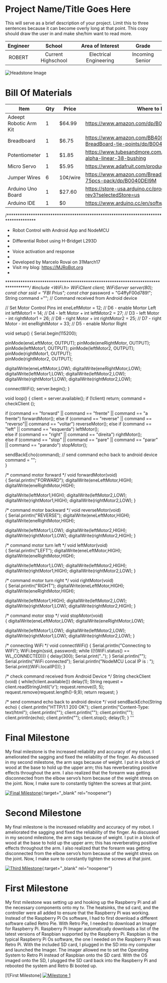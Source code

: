 ﻿# Project Name/Title Goes Here
This will serve as a brief description of your project. Limit this to three sentences because it can become overly long at that point. This copy should draw the user in and make she/him want to read more.

| **Engineer** | **School** | **Area of Interest** | **Grade** |
|:--:|:--:|:--:|:--:|
| ROBERT  | Current Highschool | Electrical Engineering | Incoming Senior

![Headstone Image](https://bluestampengineering.com/wp-content/uploads/2016/05/improve.jpg)
  
# Bill Of Materials

| Item | Qty | Price | Where to Buy |
| ------------- | ------------- | ------------- | ------------- |
| Adeept Robotic Arm Kit  | 1  | $64.99  | https://www.amazon.com/dp/B087R8DLG6 |
| Breadboard  | 1 |  $6.75  | https://www.amazon.com/BB400-Solderless-Plug-BreadBoard-tie-points/dp/B0040Z1ERO |
| Potentiometer  | 1 | $1.85  |  https://www.tubesandmore.com/products/potentiometer-alpha-linear-38-bushing  |
| Micro Servo | 1 | $5.95 | https://www.adafruit.com/product/169  |
| Jumper Wires  | 6 | 10¢/wire  |  https://www.amazon.com/Breadboard-Jumper-Wire-75pcs-pack/dp/B0040DEI9M |
| Arduino Uno Board  | 1  | $27.60  | https://store-usa.arduino.cc/products/arduino-uno-rev3?selectedStore=us  |
| Arduino IDE  | 1  | $0  | https://www.arduino.cc/en/software/ |


/*************************************************************************************
*  Robot Control with Android App and NodeMCU
*
*  Differential Robot using H-Bridget L293D
*   
*  Voice activation and response
*
*  Developed by Marcelo Rovai on 31March17
*  Visit my blog: https://MJRoBot.org 
*   
************************************************************************************/
#include <WiFi.h>
WiFiClient client;
WiFiServer server(80);
const char* ssid = "FBI Prius";
const char* password = "G4ffyF00d789!";
String  command =""; // Command received from Android device

// Set Motor Control Pins
int eneLeftMotor = 12;  // D6 - enable Mortor Left
int leftMotor1 = 14;    // D4 - left Motor +
int leftMotor2 = 27;    // D3 - left Motor - 
int rightMotor1 = 26;    // D8 - right Motor +
int rightMotor2 = 25;    // D7 - right Motor -
int eneRightMotor = 33; // D5 - enable Mortor Right

void setup()
{
Serial.begin(115200);

pinMode(eneLeftMotor, OUTPUT); 
pinMode(eneRightMotor, OUTPUT); 
pinMode(leftMotor1, OUTPUT); 
pinMode(leftMotor2, OUTPUT);  
pinMode(rightMotor1, OUTPUT);  
pinMode(rightMotor2, OUTPUT);  

digitalWrite(eneLeftMotor,LOW);
digitalWrite(eneRightMotor,LOW);
digitalWrite(leftMotor1,LOW);
digitalWrite(leftMotor2,LOW);
digitalWrite(rightMotor1,LOW);
digitalWrite(rightMotor2,LOW);

connectWiFi();
server.begin();
}

void loop()
{
  client = server.available();
  if (!client) return; 
  command = checkClient ();

  if (command == "forward" || command == "frente" || command == "a frente")  forwardMotor();
  else if (command == "reverse" || command == "reverso"|| command == "voltar") reverseMotor();
  else if (command == "left"    || command == "esquerda") leftMotor();    
  else if (command == "right"   || command == "direita") rightMotor();     
  else if (command == "stop"    || command == "pare" || command == "parar" || command == "parando")     stopMotor();     

  sendBackEcho(command); // send command echo back to android device
  command = "";   
} 

/* command motor forward */
void forwardMotor(void)   
{
Serial.println("FORWARD");
digitalWrite(eneLeftMotor,HIGH);
digitalWrite(eneRightMotor,HIGH);

digitalWrite(leftMotor1,HIGH);
digitalWrite(leftMotor2,LOW);
digitalWrite(rightMotor1,HIGH);
digitalWrite(rightMotor2,LOW);
}

/* command motor backward */
void reverseMotor(void)   
{
Serial.println("REVERSE");
digitalWrite(eneLeftMotor,HIGH);
digitalWrite(eneRightMotor,HIGH);

digitalWrite(leftMotor1,LOW);
digitalWrite(leftMotor2,HIGH);
digitalWrite(rightMotor1,LOW);
digitalWrite(rightMotor2,HIGH);
}

/* command motor turn left */
void leftMotor(void)   
{
Serial.println("LEFT");
digitalWrite(eneLeftMotor,HIGH);
digitalWrite(eneRightMotor,HIGH); 

digitalWrite(leftMotor1,LOW);
digitalWrite(leftMotor2,HIGH);
digitalWrite(rightMotor1,HIGH);
digitalWrite(rightMotor2,LOW);
}

/* command motor turn right */
void rightMotor(void)   
{
Serial.println("RIGHT");
digitalWrite(eneLeftMotor,HIGH);
digitalWrite(eneRightMotor,HIGH);

digitalWrite(leftMotor1,HIGH);
digitalWrite(leftMotor2,LOW);
digitalWrite(rightMotor1,LOW);
digitalWrite(rightMotor2,HIGH);
}

/* command motor stop */
void stopMotor(void)   
{
digitalWrite(eneLeftMotor,LOW);
digitalWrite(eneRightMotor,LOW);

digitalWrite(leftMotor1,LOW);
digitalWrite(leftMotor2,LOW);
digitalWrite(rightMotor1,LOW);
digitalWrite(rightMotor2,LOW);
}

/* connecting WiFi */
void connectWiFi()
{
Serial.println("Connecting to WIFI");
WiFi.begin(ssid, password);
while ((!(WiFi.status() == WL_CONNECTED)))
{
  delay(300);
  Serial.print("..");
}
Serial.println("");
Serial.println("WiFi connected");
Serial.println("NodeMCU Local IP is : ");
Serial.print((WiFi.localIP()));
}

/* check command received from Android Device */
String checkClient (void)
{
while(!client.available()) delay(1); 
String request = client.readStringUntil('\r');
request.remove(0, 5);
request.remove(request.length()-9,9);
return request;
}

/* send command echo back to android device */
void sendBackEcho(String echo)
{
client.println("HTTP/1.1 200 OK");
client.println("Content-Type: text/html");
client.println("");
client.println("<!DOCTYPE HTML>");
client.println("<html>");
client.println(echo);
client.println("</html>");
client.stop();
delay(1);
}
'''
  
# Final Milestone
My final milestone is the increased reliability and accuracy of my robot. I ameliorated the sagging and fixed the reliability of the finger. As discussed in my second milestone, the arm sags because of weight. I put in a block of wood at the base to hold up the upper arm; this has reverberating positive effects throughout the arm. I also realized that the forearm was getting disconnected from the elbow servo’s horn because of the weight stress on the joint. Now, I make sure to constantly tighten the screws at that joint. 

[![Final Milestone](https://res.cloudinary.com/marcomontalbano/image/upload/v1612573869/video_to_markdown/images/youtube--F7M7imOVGug-c05b58ac6eb4c4700831b2b3070cd403.jpg )](https://www.youtube.com/watch?v=F7M7imOVGug&feature=emb_logo "Final Milestone"){:target="_blank" rel="noopener"}

# Second Milestone
My final milestone is the increased reliability and accuracy of my robot. I ameliorated the sagging and fixed the reliability of the finger. As discussed in my second milestone, the arm sags because of weight. I put in a block of wood at the base to hold up the upper arm; this has reverberating positive effects throughout the arm. I also realized that the forearm was getting disconnected from the elbow servo’s horn because of the weight stress on the joint. Now, I make sure to constantly tighten the screws at that joint.

[![Third Milestone](https://res.cloudinary.com/marcomontalbano/image/upload/v1612574014/video_to_markdown/images/youtube--y3VAmNlER5Y-c05b58ac6eb4c4700831b2b3070cd403.jpg)](https://www.youtube.com/watch?v=y3VAmNlER5Y&feature=emb_logo "Second Milestone"){:target="_blank" rel="noopener"}
# First Milestone
  

My first milestone was setting up and hooking up the Raspberry Pi and all the necessary components onto my tv. The heatsinks, the sd card, and the controller were all added to ensure that the Raspberry Pi was working. Instead of the Raspberry Pi Os software, I had to first download a different software called Retro Pie. With Retro Pie, I needed to download an Imager for Raspberry Pi. Raspberry Pi Imager automatically downloads a list of the latest versions of Raspbian supported by the Raspberry Pi. Raspbian is the typical Raspberry Pi Os software, the one I needed on the Raspberry Pi was Retro Pi. With the included SD card, I plugged in the SD into my computer and launched the Imager. The imager allowed me to set the Operating System to Retro Pi instead of Raspbian onto the SD card. With the OS imaged onto the SD, I plugged the SD card back into the Raspberry Pi and rebooted the system and Retro Bi booted up.

[![First Milestone]
[![Milestone 1](https://res.cloudinary.com/marcomontalbano/image/upload/v1655494836/video_to_markdown/images/youtube--eeJcswv33rA-c05b58ac6eb4c4700831b2b3070cd403.jpg)](https://www.youtube.com/watch?v=eeJcswv33rA&feature=youtu.be&ab_channel=BlueStampEng "Milestone 1")
